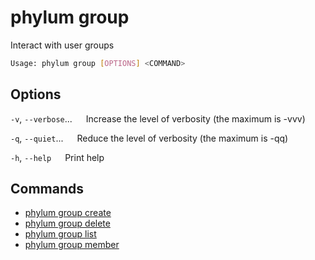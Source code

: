# phylum group

Interact with user groups

```sh
Usage: phylum group [OPTIONS] <COMMAND>
```

## Options

`-v`, `--verbose`...
&emsp; Increase the level of verbosity (the maximum is -vvv)

`-q`, `--quiet`...
&emsp; Reduce the level of verbosity (the maximum is -qq)

`-h`, `--help`
&emsp; Print help

## Commands

* [phylum group create](./phylum_group_create.md)
* [phylum group delete](./phylum_group_delete.md)
* [phylum group list](./phylum_group_list.md)
* [phylum group member](./phylum_group_member.md)

